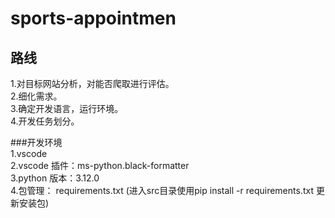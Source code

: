 # sports-appointmen

## 路线
1.对目标网站分析，对能否爬取进行评估。  
2.细化需求。  
3.确定开发语言，运行环境。  
4.开发任务划分。


###开发环境  
1.vscode  
2.vscode 插件：ms-python.black-formatter  
3.python 版本：3.12.0  
4.包管理： requirements.txt (进入src目录使用pip install -r requirements.txt 更新安装包)

